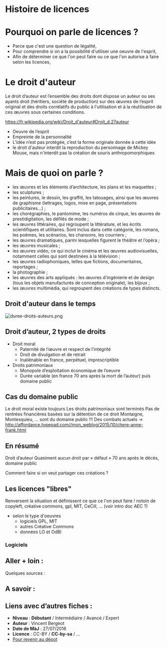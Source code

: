 # Histoire de licences

# Pourquoi on parle de licences ?

* Parce que c'est une question de légalité,
* Pour comprendre si on a la possibilité d'utiliser une oeuvre de l'esprit,
* Afin de déterminer ce que l'on peut faire ou ce que l'on autorise à faire selon les licences,

# Le droit d'auteur

Le droit d’auteur est l’ensemble des droits dont dispose un auteur ou ses ayants droit (héritiers, société de production) sur des œuvres de l’esprit original et des droits corrélatifs du public à l'utilisation et à la réutilisation de ces œuvres sous certaines conditions.

https://fr.wikipedia.org/wiki/Droit_d'auteur#Droit_d.27auteur

* Oeuvre de l’esprit
* Empreinte de la personnalité
* L’idée n’est pas protégée, c’est la forme originale donnée à cette idée
* le droit d'auteur interdit la reproduction du personnage de Mickey Mouse, mais n'interdit pas la création de souris anthropomorphiques

# Mais de quoi on parle ?
* les œuvres et les éléments d’architecture, les plans et les maquettes ;
* les sculptures ;
* les peintures, le dessin, les graffiti, les tatouages, ainsi que les œuvres de graphisme (lettrages, logos, mise en page, présentations publicitaires…) ;
* les chorégraphies, le pantomime, les numéros de cirque, les œuvres de prestidigitation, les défilés de mode ;
* les œuvres littéraires, qui regroupent la littérature, et les écrits scientifiques et utilitaires. Sont inclus dans cette catégorie, les romans, les poèmes, les scénarios, les chansons, les courriers ;
* les œuvres dramatiques, parmi lesquelles figurent le théâtre et l’opéra ;
* les œuvres musicales ;
* les œuvres vidéo, ce qui inclut le cinéma et les œuvres audiovisuelles, notamment celles qui sont destinées à la télévision ;
* les œuvres radiophoniques, telles que fictions, documentaires, reportages ;
* la photographie ;
* les œuvres des arts appliqués : les œuvres d'ingénierie et de design (tous les objets manufacturés de conception originale), les bijoux ;
* les œuvres multimédia, qui regroupent des créations de types distincts.

## Droit d'auteur dans le temps

![duree-droits-auteurs.png]({{site.baseurl}}/media/duree-droits-auteurs.png)

## Droit d’auteur, 2 types de droits
* Droit moral
	* Paternité de l’œuvre et respect de l’intégrité
	* Droit de divulgation et de retrait
	* Inaliénable en france, perpétuel, imprescriptible
* Droits patrimoniaux
	* Monopole d’exploitation économique de l’oeuvre
	* Durée variable (en france 70 ans après la mort de l’auteur) puis domaine public

## Cas du domaine public
Le droit moral existe toujours
Les droits patrimoniaux sont terminés
Pas de rentrées financières basées sur la détention de ce droit
Montaigne, Montesquieu, … sont du domaine public !!!
Des combats actuels -> http://affordance.typepad.com//mon_weblog/2015/10/chere-anne-frank.html

## En résumé
Droit d’auteur
Quasiment aucun droit par « défaut »
70 ans après le décès, domaine public

Comment faire si on veut partager ces créations ?

## Les licences "libres"
Renversent la situation et définissent ce que ce l'on peut faire !
notoin de copyleft, créative commons, gpl, MIT, CeCill, ... (voir intro doc AEC ?)

* selon le type d'oeuvres
	* logiciels
	GPL, MIT
	* autres
	Créative Commons
	* données
	LO et OdBl

### Logiciels

## Aller + loin : 
Quelques sources : 

## A savoir : 

## Liens avec d’autres fiches : 

- **Niveau** : **Débutant** / Intermédiaire / Avancé / Expert
- **Auteur** : Vincent Bergeot
- **Date de MàJ** : 27/07/2016
- **Licence** : CC-BY / **CC-by-sa** / ...
- [Pour revenir au dépot](http://datalunch.datalocale.fr)
